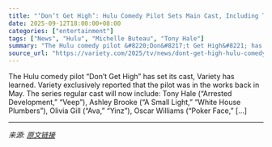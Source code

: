 ```yaml
---
title: "‘Don’t Get High’: Hulu Comedy Pilot Sets Main Cast, Including Tony Hale, Michelle Buteau, Casey Wilson"
date: 2025-09-12T18:00:00+08:00
categories: ["entertainment"]
tags: ["News", "Hulu", "Michelle Buteau", "Tony Hale"]
summary: "The Hulu comedy pilot &#8220;Don&#8217;t Get High&#8221; has set its cast, Variety has learned. Variety exclusively reported that the pilot was in the works back in May. The series regular cast will n"
source_url: "https://variety.com/2025/tv/news/dont-get-high-hulu-comedy-pilot-cast-1236516218/"
---
```


The Hulu comedy pilot &#8220;Don&#8217;t Get High&#8221; has set its cast, Variety has learned. Variety exclusively reported that the pilot was in the works back in May. The series regular cast will now include: Tony Hale (&#8220;Arrested Development,&#8221; &#8220;Veep&#8221;), Ashley Brooke (&#8220;A Small Light,&#8221; &#8220;White House Plumbers&#8221;), Olivia Gill (&#8220;Ava,&#8221; &#8220;Yinz&#8221;), Oscar Williams (&#8220;Poker Face,&#8221; [&#8230;]

---

*来源: [原文链接](https://variety.com/2025/tv/news/dont-get-high-hulu-comedy-pilot-cast-1236516218/)*
